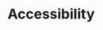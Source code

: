 ---
title: Accessibility
tags: ["accessibility", "disability", "inclusivity", "equality", "handicap", "accessible", "diversity", "equal-access"]
icon: accessibility
svg: '<svg xmlns="http://www.w3.org/2000/svg" width="24" height="24" fill="none" viewBox="0 0 24 24" stroke-width="1.5" stroke-linecap="round" stroke-linejoin="round" stroke="currentColor"><path d="M21 12a9 9 0 1 1-18 0 9 9 0 0 1 18 0M8 9.5l4 .778m0 0 4-.778m-4 .778v2.333m0 0L10.4 16.5m1.6-3.889 1.6 3.889M12 7.25v.5"/></svg>'
---